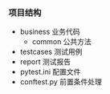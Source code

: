 ### 项目结构

- business 业务代码 
  - common 公共方法
- testcases 测试用例
- report 测试报告
- pytest.ini 配置文件
- conftest.py 前置条件处理
